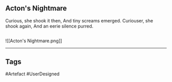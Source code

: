 ## Acton's Nightmare
Curious, she shook it then,
And tiny screams emerged.
Curiouser, she shook again,
And an eerie silence purred.
## 
![[Acton's Nightmare.png]]

---
## Tags
#Artefact
#UserDesigned 